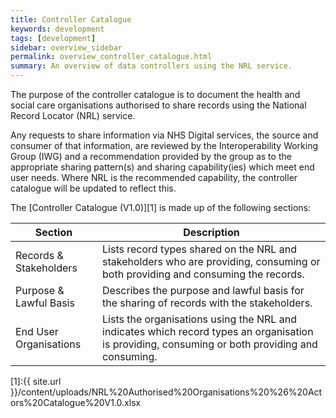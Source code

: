 ```yaml
---
title: Controller Catalogue
keywords: development
tags: [development]
sidebar: overview_sidebar
permalink: overview_controller_catalogue.html
summary: An overview of data controllers using the NRL service.
---
```


The purpose of the controller catalogue is to document the health and social care organisations authorised to share records using the National Record Locator (NRL) service.

Any requests to share information via NHS Digital services, the source and consumer of that information, are reviewed by the Interoperability Working Group (IWG) and a recommendation provided by the group as to the appropriate sharing pattern(s) and sharing capability(ies) which meet end user needs. Where NRL is the recommended capability, the controller catalogue will be updated to reflect this.

The [Controller Catalogue (V1.0)][1] is made up of the following sections:

|Section|Description|
|-------|-----------|
| Records & Stakeholders | Lists record types shared on the NRL and stakeholders who are providing, consuming or both providing and consuming the records. |
| Purpose & Lawful Basis | Describes the purpose and lawful basis for the sharing of records with the stakeholders. |
| End User Organisations | Lists the organisations using the NRL and indicates which record types an organisation is providing, consuming or both providing and consuming. |

[1]:{{ site.url }}/content/uploads/NRL%20Authorised%20Organisations%20%26%20Actors%20Catalogue%20V1.0.xlsx